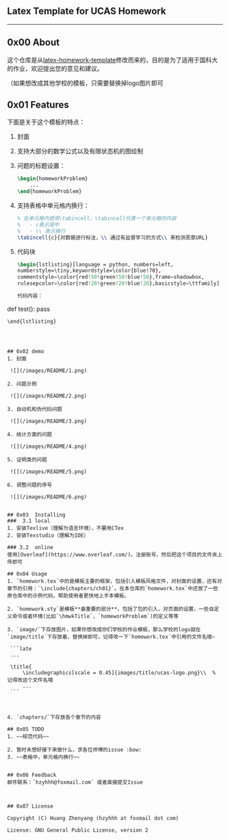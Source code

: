## Latex Template for UCAS Homework 

---

## 0x00 About
这个仓库是从[latex-homework-template](https://github.com/jdavis/latex-homework-template#adjustable-problem-numbers)修改而来的，目的是为了适用于国科大的作业，欢迎提出您的意见和建议。


（如果想改成其他学校的模板，只需要替换掉logo图片即可




## 0x01  Features
下面是关于这个模板的特点：
1. 封面

2. 支持大部分的数学公式以及有限状态机的图绘制

3. 问题的标题设置：

    ```latex
    \begin{homeworkProblem}
    	...
    \end{homeworkProblem}
    ```

4. 支持表格中单元格内换行：

    ```latex
    % 在单元格内使用\tabincell，\tabincell代表一个单元格的内容
    % 	- c表示居中
    % 	- \\ 表示换行
    \tabincell{c}{对数据进行标注，\\ 通过有监督学习的方式\\ 来检测恶意URL}
    ```

5. 代码块
	
	```latex
	\begin{lstlisting}[language = python, numbers=left, 
    numberstyle=\tiny,keywordstyle=\color{blue!70},
    commentstyle=\color{red!50!green!50!blue!50},frame=shadowbox,
    rulesepcolor=\color{red!20!green!20!blue!20},basicstyle=\ttfamily]

    代码内容：
 def test():
    	pass
   
    \end{lstlisting}
    
   ```



## 0x02 demo
1. 封面

    ![](/images/README/1.png)

2. 问题示例

    ![](/images/README/2.png)

3. 自动机和伪代码问题

    ![](/images/README/3.png)

4. 统计方面的问题

    ![](/images/README/4.png)

5. 证明类的问题

    ![](/images/README/5.png)

6. 调整问题的序号

    ![](/images/README/6.png)


## 0x03  Installing
###  3.1 local
1. 安装Texlive（理解为语言环境），不要用CTex
2. 安装Texstudio（理解为IDE）

### 3.2  online
使用[Overleaf](https://www.overleaf.com/)。注册账号，然后把这个项目的文件夹上传即可

## 0x04 Usage
1. `homework.tex`中的是模板主要的框架，包括引入模板风格文件，对封面的设置，还有对章节的引用：`\include{chapters/ch01}`。在本仓库的`homework.tex`中还放了一些原仓库中的示例代码，帮助使用者更快地上手本模板。

2. `homework.sty`是模板**最重要的部分**，包括了包的引入，对页面的设置，一些自定义命令或者环境(比如`\hmwkTitle`，`homeworkProblem`)的定义等等

3. `image/`下存放图片，如果你想改成你们学校的作业模板，那么学校的logo就在`image/title`下存放着，替换掉即可，记得改一下`homework.tex`中引用的文件名哦~

    ```late
    ...
    
    \title{
    	\includegraphics[scale = 0.45]{images/title/ucas-logo.png}\\  % 记得改这个文件名哦
    	...
    ```

    

4. `chapters/`下存放各个章节的内容

## 0x05 TODO
1. ~~规范代码~~

2. 暂时未想好接下来做什么，求各位师傅的issue :bow:
3. ~~表格中，单元格内换行~~


## 0x06 Feedback
邮件联系：`hzyhhh@foxmail.com` 或者直接提交Issue



## 0x07 License

Copyright (C) Huang Zhenyang (hzyhhh at foxmail dot com)

License: GNU General Public License, version 2
